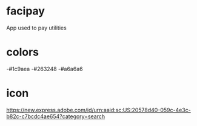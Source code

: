 # facipay

App used to pay utilities 

# colors

-#1c9aea
-#263248
-#a6a6a6

# icon

https://new.express.adobe.com/id/urn:aaid:sc:US:20578d40-059c-4e3c-b82c-c7bcdc4ae654?category=search

